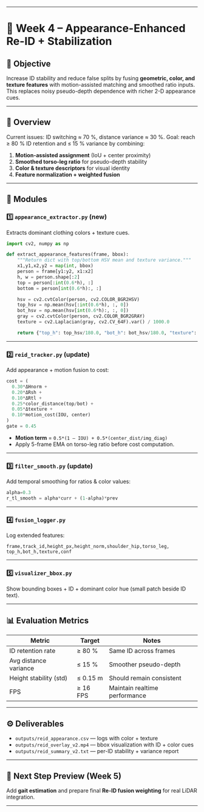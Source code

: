 

---

# 🧩 Week 4 – Appearance-Enhanced Re-ID + Stabilization

## 🎯 Objective

Increase ID stability and reduce false splits by fusing **geometric, color, and texture features** with motion-assisted matching and smoothed ratio inputs.
This replaces noisy pseudo-depth dependence with richer 2-D appearance cues.

---

## 🧠 Overview

Current issues: ID switching ≈ 70 %, distance variance ≈ 30 %.
Goal: reach ≥ 80 % ID retention and ≤ 15 % variance by combining:

1. **Motion-assisted assignment** (IoU + center proximity)
2. **Smoothed torso-leg ratio** for pseudo-depth stability
3. **Color & texture descriptors** for visual identity
4. **Feature normalization + weighted fusion**

---

## 🧩 Modules

### 1️⃣ `appearance_extractor.py`  (new)

Extracts dominant clothing colors + texture cues.

```python
import cv2, numpy as np

def extract_appearance_features(frame, bbox):
    """Return dict with top/bottom HSV mean and texture variance."""
    x1,y1,x2,y2 = map(int, bbox)
    person = frame[y1:y2, x1:x2]
    h, w = person.shape[:2]
    top = person[:int(0.6*h), :]
    bottom = person[int(0.6*h):, :]

    hsv = cv2.cvtColor(person, cv2.COLOR_BGR2HSV)
    top_hsv = np.mean(hsv[:int(0.6*h), :, 0])
    bot_hsv = np.mean(hsv[int(0.6*h):, :, 0])
    gray = cv2.cvtColor(person, cv2.COLOR_BGR2GRAY)
    texture = cv2.Laplacian(gray, cv2.CV_64F).var() / 1000.0

    return {"top_h": top_hsv/180.0, "bot_h": bot_hsv/180.0, "texture": texture}
```

---

### 2️⃣ `reid_tracker.py`  (update)

Add appearance + motion fusion to cost:

```python
cost = (
  0.30*ΔHnorm +
  0.20*ΔRsh +
  0.10*ΔRtl +
  0.25*color_distance(top/bot) +
  0.05*Δtexture +
  0.10*motion_cost(IOU, center)
)
gate = 0.45
```

* **Motion term** = `0.5*(1 – IOU) + 0.5*(center_dist/img_diag)`
* Apply 5-frame EMA on torso-leg ratio before cost computation.

---

### 3️⃣ `filter_smooth.py`  (update)

Add temporal smoothing for ratios & color values:

```python
alpha=0.3
r_tl_smooth = alpha*curr + (1-alpha)*prev
```

---

### 4️⃣ `fusion_logger.py`

Log extended features:

```
frame,track_id,height_px,height_norm,shoulder_hip,torso_leg,
top_h,bot_h,texture,conf
```

---

### 5️⃣ `visualizer_bbox.py`

Show bounding boxes + ID + dominant color hue (small patch beside ID text).

---

## 📊 Evaluation Metrics

| Metric                 | Target   | Notes                         |
| ---------------------- | -------- | ----------------------------- |
| ID retention rate      | ≥ 80 %   | Same ID across frames         |
| Avg distance variance  | ≤ 15 %   | Smoother pseudo-depth         |
| Height stability (std) | ≤ 0.15 m | Should remain consistent      |
| FPS                    | ≥ 16 FPS | Maintain realtime performance |

---

## ⚙️ Deliverables

* `outputs/reid_appearance.csv` — logs with color + texture
* `outputs/reid_overlay_v2.mp4` — bbox visualization with ID + color cues
* `outputs/reid_summary_v2.txt` — per-ID stability + variance report

---

## 🚀 Next Step Preview (Week 5)

Add **gait estimation** and prepare final **Re-ID fusion weighting** for real LiDAR integration.

---
